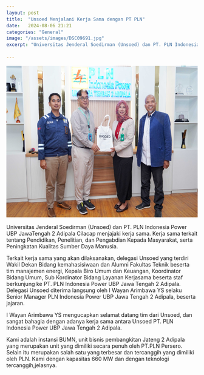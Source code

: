 ```yaml
---
layout: post
title:  "Unsoed Menjalani Kerja Sama dengan PT PLN"
date:   2024-08-06 21:21 
categories: "General"
image: "/assets/images/DSC09691.jpg"
excerpt: "Universitas Jenderal Soedirman (Unsoed) dan PT. PLN Indonesia Power UBP JawaTengah 2 Adipala Cilacap menjajaki kerja sama. Kerja sama terkait tentang Pendidikan, Penelitian, dan Pengabdian Kepada Masyarakat, serta Peningkatan Kualitas"

---
```

<img src="/assets/images/DSC09691.jpg" alt="DSC09691.jpg" width="700" height="400">

Universitas Jenderal Soedirman (Unsoed) dan PT. PLN Indonesia Power UBP
JawaTengah 2 Adipala Cilacap menjajaki kerja sama. Kerja sama terkait tentang
Pendidikan, Penelitian, dan Pengabdian Kepada Masyarakat, serta Peningkatan
Kualitas Sumber Daya Manusia.  

  
Terkait kerja sama yang akan dilaksanakan, delegasi Unsoed yang terdiri Wakil
Dekan Bidang kemahasisiwaan dan Alumni Fakultas Teknik beserta tim manajemen
energi, Kepala Biro Umum dan Keuangan, Koordinator Bidang Umum, Sub Kordinator
Bidang Layanan Kerjasama beserta staf berkunjung ke PT. PLN Indonesia Power
UBP Jawa Tengah 2 Adipala. Delegasi Unsoed diterima langsung oleh I Wayan
Arimbawa YS selaku Senior Manager PLN Indonesia Power UBP Jawa Tengah 2
Adipala, beserta jajaran.  

  
I Wayan Arimbawa YS mengucapkan selamat datang tim dari Unsoed, dan sangat
bahagia dengan adanya kerja sama antara Unsoed PT. PLN Indonesia Power UBP
Jawa Tengah 2 Adipala.  

  
Kami adalah instansi BUMN, unit bisnis pembangkitan Jateng 2 Adipala yang
merupakan unit yang dimiliki secara penuh oleh PT.PLN Persero. Selain itu
merupakan salah satu yang terbesar dan tercanggih yang dimiliki oleh PLN. Kami
dengan kapasitas 660 MW dan dengan teknologi tercanggih,jelasnya.  

  

  

